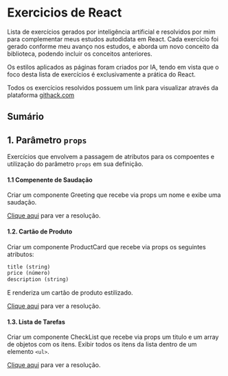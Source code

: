 # Exercicios de React

Lista de exercícios gerados por inteligência artificial e resolvidos por mim para complementar meus estudos autodidata em React. Cada exercício foi gerado conforme meu avanço nos estudos, e aborda um novo conceito da biblioteca, podendo incluir os conceitos anteriores.

Os estilos aplicados as páginas foram criados por IA, tendo em vista que o foco desta lista de exercícios é exclusivamente a prática do React.

Todos os exercícios resolvidos possuem um link para visualizar através da plataforma [githack.com](https://raw.githack.com/)

## Sumário


## 1. Parâmetro `props`
Exercícios que envolvem a passagem de atributos para os compoentes e utilização do parâmetro `props` em sua definição.

#### 1.1 Compenente de Saudação
Criar um componente Greeting que recebe via props um nome e exibe uma saudação.


[Clique aqui](https://raw.githack.com/MikaelOliveiraDev/exercicios-react/main/exercicio_01/index.html) para ver a resolução.

#### 1.2. Cartão de Produto
Criar um componente ProductCard que recebe via props os seguintes atributos:
```txt
title (string)
price (número)
description (string)
```
E renderiza um cartão de produto estilizado.

[Clique aqui](https://rawcdn.githack.com/MikaelOliveiraDev/exercicios-react/233abb9530511c913ac8dcebc373536c7b403e15/exercicio_02/index.html) para ver a resolução.


#### 1.3. Lista de Tarefas
Criar um componente CheckList que recebe via props um titulo e um array de objetos com os itens. Exibir todos os itens da lista dentro de um elemento `<ul>`.

[Clique aqui](https://rawcdn.githack.com/MikaelOliveiraDev/exercicios-react/233abb9530511c913ac8dcebc373536c7b403e15/exercicio_03/index.html) para ver a resolução.
